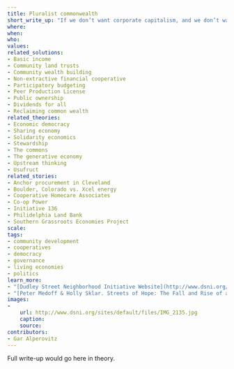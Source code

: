 ```yaml
---
title: Pluralist commonwealth
short_write_up: "If we don’t want corporate capitalism, and we don’t want authoritarian state socialism, what do we want? The pluralist commonwealth is a vision of an economic and political system designed to ensure environmental sustainability, genuine democracy, community, and greater equality and personal liberty. Crucially: it’s a commonwealth, meaning that ownership of the economic foundations of society is broadly distributed and democratized, and it’s pluralist, meaning that there is no single magic bullet; instead, we need a system made up of different kinds of institutions at different scales, from worker cooperatives and community ownership at smaller scales to public ownership in critically important larger sectors."
where: 
when:  
who: 
values:
related_solutions:
- Basic income
- Community land trusts
- Community wealth building
- Non-extractive financial cooperative
- Participatory budgeting
- Peer Production License
- Public ownership
- Dividends for all
- Reclaiming common wealth
related_theories:
- Economic democracy
- Sharing economy
- Solidarity economics
- Stewardship
- The commons
- The generative economy
- Upstream thinking
- Usufruct
related_stories:
- Anchor procurement in Cleveland
- Boulder, Colorado vs. Xcel energy
- Cooperative Homecare Associates
- Co-op Power
- Initiative 136
- Philidelphia Land Bank
- Southern Grassroots Economies Project
scale:
tags: 
- community development
- cooperatives
- democracy
- governance
- living economies
- politics
learn_more:
- "[Dudley Street Neighborhood Initiative Website](http://www.dsni.org/)"
- "[Peter Medoff & Holly Sklar. Streets of Hope: The Fall and Rise of an Urban Neighborhood. South End Press, 1994.](http://www.southendpress.org/2004/items/StreetsHope)"
images:
-
    url: http://www.dsni.org/sites/default/files/IMG_2135.jpg
    caption:
    source:
contributors:
- Gar Alperovitz
---
```

Full write-up would go here in theory.
